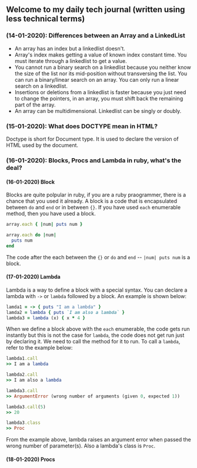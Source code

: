 ## Welcome to my daily tech journal (written using less technical terms)

### (14-01-2020): Differences between an Array and a LinkedList

- An array has an index but a linkedlist doesn't.
- Array's index makes getting a value of known index constant time. You must iterate through a linkedlist to get a value.
- You cannot run a binary search on a linkedlist because you neither know the size of the list nor its mid-position without transversing the list. You can run a binary/linear search on an array. You can only run a linear search on a linkedlist.
- Insertions or deletions from a linkedlist is faster because you just need to change the pointers, in an array, you must shift back the remaining part of the array.
- An array can be multidimensional. Linkedlist can be singly or doubly.

### (15-01-2020): What does DOCTYPE mean in HTML?

Doctype is short for Document type. It is used to declare the version of HTML used by the document.

### (16-01-2020): Blocks, Procs and Lambda in ruby, what's the deal?
#### (16-01-2020) Block

Blocks are quite polpular in ruby, if you are a ruby praogrammer, there is a chance that you used it already. A block is a code that is encapsulated between `do` and `end` or in between `{}`. If you have used `each` enumerable method, then you have used a block.

```ruby
array.each { |num| puts num }

array.each do |num|
  puts num
end
```
The code after the each between the `{}` or `do` and `end` -- `|num| puts num` is a block.

#### (17-01-2020) Lambda
Lambda is a way to define a block with a special syntax. You can declare a lambda with `->` or `lambda` followed by a block. An example is shown below:

```ruby
lamda1 = -> { puts "I am a lambda" }
lamda2 = lambda { puts `I am also a lambda` }
lambda3 = lambda (x) { x * 4 }
```
When we define a block above with the `each` enumerable, the code gets run instantly but this is not the case for `lambda`, the code does not get run just by declaring it. We need to call the method for it to run. To call a `lambda`, refer to the example below:
```ruby
lambda1.call
>> I am a lambda

lambda2.call
>> I am also a lambda

lambda3.call
>> ArgumentError (wrong number of arguments (given 0, expected 1))

lambda3.call(5)
>> 20

lambda3.class
>> Proc
```
From the example above, lambda raises an argument error when passed the wrong number of parameter(s). Also a lambda's class is `Proc`.

#### (18-01-2020) Procs
